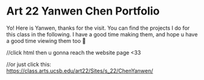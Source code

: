 # Art 22 Yanwen Chen Portfolio

Yo! Here is Yanwen, thanks for the visit. You can find the projects I do for this class in the following. I have a good time making them, and hope u have a good time viewing them too 🥳

//click html then u gonna reach the website page <33

//or just click this: https://class.arts.ucsb.edu/art22/Sites/s_22/ChenYanwen/